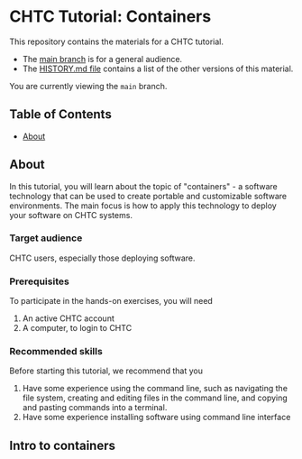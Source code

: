 # CHTC Tutorial: Containers

This repository contains the materials for a CHTC tutorial.

* The [main branch](https://github.com/CHTC/tutorial-containers/tree/main) is for a general audience.
* The [HISTORY.md file](history.md) contains a list of the other versions of this material.

You are currently viewing the `main` branch.

## Table of Contents

* [About](#about)


## About

In this tutorial, you will learn about the topic of "containers" - a software technology that can be used to create portable and customizable software environments.
The main focus is how to apply this technology to deploy your software on CHTC systems.

### Target audience

CHTC users, especially those deploying software.

### Prerequisites

To participate in the hands-on exercises, you will need

1. An active CHTC account
2. A computer, to login to CHTC

### Recommended skills

Before starting this tutorial, we recommend that you

1. Have some experience using the command line, such as navigating the file system, creating and editing files in the command line, and copying and pasting commands into a terminal.
2. Have some experience installing software using command line interface

## Intro to containers


